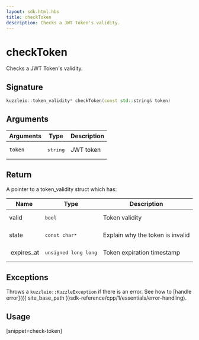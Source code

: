 ```yaml
---
layout: sdk.html.hbs
title: checkToken
description: Checks a JWT Token's validity.
---
```


# checkToken

Checks a JWT Token's validity.

## Signature

```cpp
kuzzleio::token_validity* checkToken(const std::string& token)
```

## Arguments

| Arguments    | Type    | Description |
|--------------|---------|-------------|
| `token`      | <pre>string</pre>  | JWT token   |

## Return

A pointer to a token_validity struct which has:

| Name                | Type     | Description                        
| ------------------- | -------- | -----------------------------------
| valid               | <pre>bool</pre>     | Token validity
| state               | <pre>const char\*</pre>   | Explain why the token is invalid
| expires_at          | <pre>unsigned long long</pre>      | Token expiration timestamp

## Exceptions

Throws a `kuzzleio::KuzzleException` if there is an error. See how to [handle error]({{ site_base_path }}sdk-reference/cpp/1/essentials/error-handling).

## Usage

[snippet=check-token]
